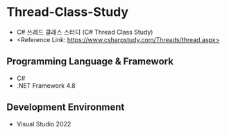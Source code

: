 # Thread-Class-Study
- C# 쓰레드 클래스 스터디 (C# Thread Class Study)
- <Reference Link: https://www.csharpstudy.com/Threads/thread.aspx>

## Programming Language & Framework
- C#
- .NET Framework 4.8

## Development Environment
- Visual Studio 2022
